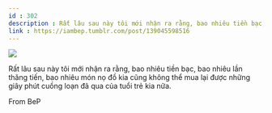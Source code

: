 ```yaml
---
id : 302
description : Rất lâu sau này tôi mới nhận ra rằng, bao nhiêu tiền bạc, bao nhiêu lần thăng tiến, bao nhiêu món nọ đồ kia cũng không thể mua lại được những giây phút cuồng loạn đã qua của tuổi trẻ kia nữa.
link : https://iambep.tumblr.com/post/139045598516
---
```


![](https://64.media.tumblr.com/6fe7a787d312a4df133618a8a662e682/tumblr_o2bwkuG3Ew1u3a9rjo1_1280.jpg)

Rất lâu sau này tôi mới nhận ra rằng, bao nhiêu tiền bạc, bao nhiêu lần
thăng tiến, bao nhiêu món nọ đồ kia cũng không thể mua lại được những giây
phút cuồng loạn đã qua của tuổi trẻ kia nữa.

From BeP
